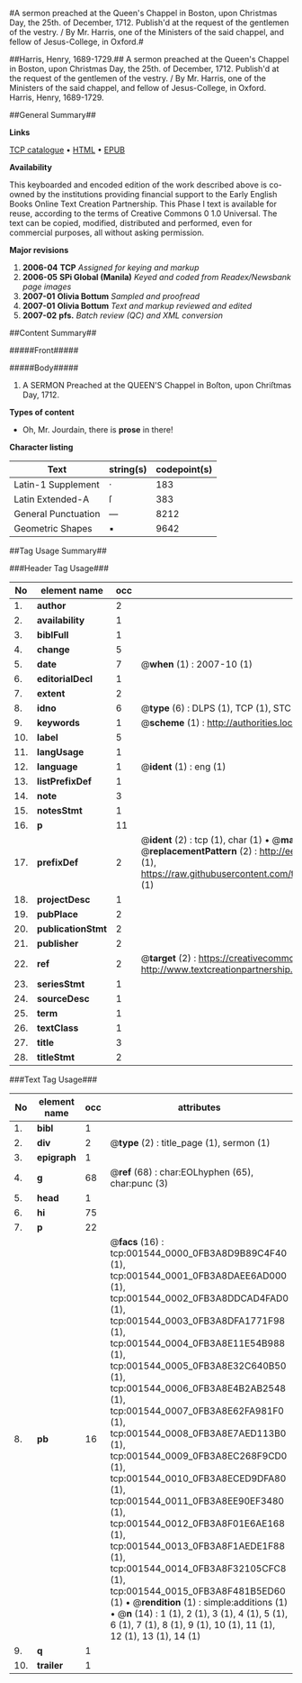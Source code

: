 #A sermon preached at the Queen's Chappel in Boston, upon Christmas Day, the 25th. of December, 1712. Publish'd at the request of the gentlemen of the vestry. / By Mr. Harris, one of the Ministers of the said chappel, and fellow of Jesus-College, in Oxford.#

##Harris, Henry, 1689-1729.##
A sermon preached at the Queen's Chappel in Boston, upon Christmas Day, the 25th. of December, 1712. Publish'd at the request of the gentlemen of the vestry. / By Mr. Harris, one of the Ministers of the said chappel, and fellow of Jesus-College, in Oxford.
Harris, Henry, 1689-1729.

##General Summary##

**Links**

[TCP catalogue](http://www.ota.ox.ac.uk/tcp/)  • 
[HTML](http://tei.it.ox.ac.uk/tcp/Texts-HTML/free/N01/N01296.html)  • 
[EPUB](http://tei.it.ox.ac.uk/tcp/Texts-EPUB/free/N01/N01296.epub)

**Availability**

This keyboarded and encoded edition of the
	       work described above is co-owned by the institutions
	       providing financial support to the Early English Books
	       Online Text Creation Partnership. This Phase I text is
	       available for reuse, according to the terms of Creative
	       Commons 0 1.0 Universal. The text can be copied,
	       modified, distributed and performed, even for
	       commercial purposes, all without asking permission.

**Major revisions**

1. __2006-04__ __TCP__ *Assigned for keying and markup*
1. __2006-05__ __SPi Global (Manila)__ *Keyed and coded from Readex/Newsbank page images*
1. __2007-01__ __Olivia Bottum__ *Sampled and proofread*
1. __2007-01__ __Olivia Bottum__ *Text and markup reviewed and edited*
1. __2007-02__ __pfs.__ *Batch review (QC) and XML conversion*

##Content Summary##

#####Front#####

#####Body#####

1. A SERMON Preached at the QUEEN'S Chappel in Boſton, upon Chriſtmas Day, 1712.

**Types of content**

  * Oh, Mr. Jourdain, there is **prose** in there!

**Character listing**


|Text|string(s)|codepoint(s)|
|---|---|---|
|Latin-1 Supplement|·|183|
|Latin Extended-A|ſ|383|
|General Punctuation|—|8212|
|Geometric Shapes|▪|9642|

##Tag Usage Summary##

###Header Tag Usage###

|No|element name|occ|attributes|
|---|---|---|---|
|1.|__author__|2||
|2.|__availability__|1||
|3.|__biblFull__|1||
|4.|__change__|5||
|5.|__date__|7| @__when__ (1) : 2007-10 (1)|
|6.|__editorialDecl__|1||
|7.|__extent__|2||
|8.|__idno__|6| @__type__ (6) : DLPS (1), TCP (1), STC (1), NOTIS (1), IMAGE-SET (1), EVANS-CITATION (1)|
|9.|__keywords__|1| @__scheme__ (1) : http://authorities.loc.gov/ (1)|
|10.|__label__|5||
|11.|__langUsage__|1||
|12.|__language__|1| @__ident__ (1) : eng (1)|
|13.|__listPrefixDef__|1||
|14.|__note__|3||
|15.|__notesStmt__|1||
|16.|__p__|11||
|17.|__prefixDef__|2| @__ident__ (2) : tcp (1), char (1)  •  @__matchPattern__ (2) : ([0-9\-]+):([0-9IVX]+) (1), (.+) (1)  •  @__replacementPattern__ (2) : http://eebo.chadwyck.com/downloadtiff?vid=$1&page=$2 (1), https://raw.githubusercontent.com/textcreationpartnership/Texts/master/tcpchars.xml#$1 (1)|
|18.|__projectDesc__|1||
|19.|__pubPlace__|2||
|20.|__publicationStmt__|2||
|21.|__publisher__|2||
|22.|__ref__|2| @__target__ (2) : https://creativecommons.org/publicdomain/zero/1.0/ (1), http://www.textcreationpartnership.org/docs/. (1)|
|23.|__seriesStmt__|1||
|24.|__sourceDesc__|1||
|25.|__term__|1||
|26.|__textClass__|1||
|27.|__title__|3||
|28.|__titleStmt__|2||


###Text Tag Usage###

|No|element name|occ|attributes|
|---|---|---|---|
|1.|__bibl__|1||
|2.|__div__|2| @__type__ (2) : title_page (1), sermon (1)|
|3.|__epigraph__|1||
|4.|__g__|68| @__ref__ (68) : char:EOLhyphen (65), char:punc (3)|
|5.|__head__|1||
|6.|__hi__|75||
|7.|__p__|22||
|8.|__pb__|16| @__facs__ (16) : tcp:001544_0000_0FB3A8D9B89C4F40 (1), tcp:001544_0001_0FB3A8DAEE6AD000 (1), tcp:001544_0002_0FB3A8DDCAD4FAD0 (1), tcp:001544_0003_0FB3A8DFA1771F98 (1), tcp:001544_0004_0FB3A8E11E54B988 (1), tcp:001544_0005_0FB3A8E32C640B50 (1), tcp:001544_0006_0FB3A8E4B2AB2548 (1), tcp:001544_0007_0FB3A8E62FA981F0 (1), tcp:001544_0008_0FB3A8E7AED113B0 (1), tcp:001544_0009_0FB3A8EC268F9CD0 (1), tcp:001544_0010_0FB3A8ECED9DFA80 (1), tcp:001544_0011_0FB3A8EE90EF3480 (1), tcp:001544_0012_0FB3A8F01E6AE168 (1), tcp:001544_0013_0FB3A8F1AEDE1F88 (1), tcp:001544_0014_0FB3A8F32105CFC8 (1), tcp:001544_0015_0FB3A8F481B5ED60 (1)  •  @__rendition__ (1) : simple:additions (1)  •  @__n__ (14) : 1 (1), 2 (1), 3 (1), 4 (1), 5 (1), 6 (1), 7 (1), 8 (1), 9 (1), 10 (1), 11 (1), 12 (1), 13 (1), 14 (1)|
|9.|__q__|1||
|10.|__trailer__|1||

